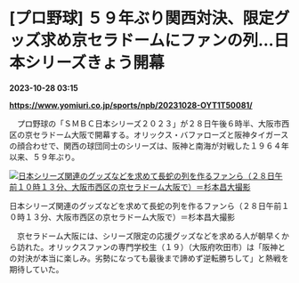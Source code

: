 # [プロ野球] ５９年ぶり関西対決、限定グッズ求め京セラドームにファンの列…日本シリーズきょう開幕

**2023-10-28 03:15**

**https://www.yomiuri.co.jp/sports/npb/20231028-OYT1T50081/**

　プロ野球の「ＳＭＢＣ日本シリーズ２０２３」が２８日午後６時半、大阪市西区の京セラドーム大阪で開幕する。オリックス・バファローズと阪神タイガースの顔合わせで、関西の球団同士のシリーズは、阪神と南海が対戦した１９６４年以来、５９年ぶり。

[![日本シリーズ関連のグッズなどを求めて長蛇の列を作るファンら（２８日午前１０時１３分、大阪市西区の京セラドーム大阪で）＝杉本昌大撮影](https://www.yomiuri.co.jp/media/2023/10/20231028-OYT1I50063-1.jpg)](https://www.yomiuri.co.jp/pluralphoto/20231028-OYT1I50063/)

日本シリーズ関連のグッズなどを求めて長蛇の列を作るファンら（２８日午前１０時１３分、大阪市西区の京セラドーム大阪で）＝杉本昌大撮影

　京セラドーム大阪には、シリーズ限定の応援グッズなどを求める人が朝早くから訪れた。オリックスファンの専門学校生（１９）（大阪府吹田市）は「阪神との対決が本当に楽しみ。劣勢になっても最後まで諦めず逆転勝ちして」と熱戦を期待していた。